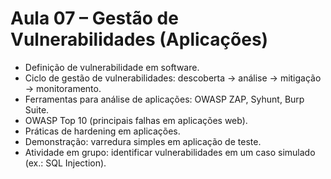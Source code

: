 # Aula 07 – Gestão de Vulnerabilidades (Aplicações)

* Definição de vulnerabilidade em software.
* Ciclo de gestão de vulnerabilidades: descoberta → análise → mitigação → monitoramento.
* Ferramentas para análise de aplicações: OWASP ZAP, Syhunt, Burp Suite.
* OWASP Top 10 (principais falhas em aplicações web).
* Práticas de hardening em aplicações.
* Demonstração: varredura simples em aplicação de teste.
* Atividade em grupo: identificar vulnerabilidades em um caso simulado (ex.: SQL Injection).
